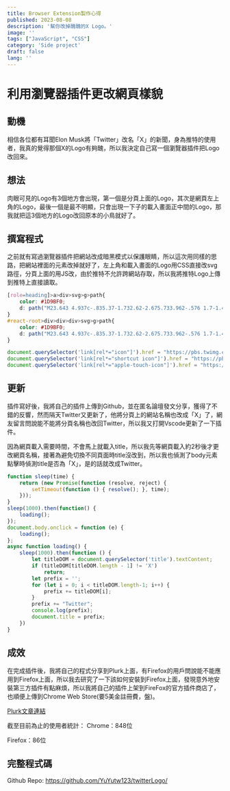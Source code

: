 ```yaml
---
title: Browser Extension製作心得
published: 2023-08-08
description: '幫你改掉醜醜的X Logo。'
image: ''
tags: ["JavaScript", "CSS"]
category: 'Side project'
draft: false 
lang: ''
---
```


# 利用瀏覽器插件更改網頁樣貌

## 動機
相信各位都有耳聞Elon Musk將「Twitter」改名「X」的新聞，身為推特的使用者，我真的覺得那個X的Logo有夠醜，所以我決定自己寫一個瀏覽器插件把Logo改回來。

## 想法
肉眼可見的Logo有3個地方會出現，第一個是分頁上面的Logo，其次是網頁左上角的Logo，最後一個是最不明顯，只會出現一下子的載入畫面正中間的Logo，那我就把這3個地方的Logo改回原本的小鳥就好了。
<!-- ![](/img/twitterLogo/where.png) -->

## 撰寫程式
之前就有寫過瀏覽器插件把網站改成暗黑模式以保護眼睛，所以這次用同樣的思路，把網站裡面的元素改掉就好了，左上角和載入畫面的Logo用CSS直接改svg路徑，分頁上面的用JS改，由於推特不允許跨網站存取，所以我將推特Logo上傳到推特上直接讀取。

```css
[role=heading]>a>div>svg>g>path{
    color: #1D9BF0;
    d: path("M23.643 4.937c-.835.37-1.732.62-2.675.733.962-.576 1.7-1.49 2.048-2.578-.9.534-1.897.922-2.958 1.13-.85-.904-2.06-1.47-3.4-1.47-2.572 0-4.658 2.086-4.658 4.66 0 .364.042.718.12 1.06-3.873-.195-7.304-2.05-9.602-4.868-.4.69-.63 1.49-.63 2.342 0 1.616.823 3.043 2.072 3.878-.764-.025-1.482-.234-2.11-.583v.06c0 2.257 1.605 4.14 3.737 4.568-.392.106-.803.162-1.227.162-.3 0-.593-.028-.877-.082.593 1.85 2.313 3.198 4.352 3.234-1.595 1.25-3.604 1.995-5.786 1.995-.376 0-.747-.022-1.112-.065 2.062 1.323 4.51 2.093 7.14 2.093 8.57 0 13.255-7.098 13.255-13.254 0-.2-.005-.402-.014-.602.91-.658 1.7-1.477 2.323-2.41z");
}
#react-root>div>div>div>svg>g>path{
    color: #1D9BF0;
    d: path("M23.643 4.937c-.835.37-1.732.62-2.675.733.962-.576 1.7-1.49 2.048-2.578-.9.534-1.897.922-2.958 1.13-.85-.904-2.06-1.47-3.4-1.47-2.572 0-4.658 2.086-4.658 4.66 0 .364.042.718.12 1.06-3.873-.195-7.304-2.05-9.602-4.868-.4.69-.63 1.49-.63 2.342 0 1.616.823 3.043 2.072 3.878-.764-.025-1.482-.234-2.11-.583v.06c0 2.257 1.605 4.14 3.737 4.568-.392.106-.803.162-1.227.162-.3 0-.593-.028-.877-.082.593 1.85 2.313 3.198 4.352 3.234-1.595 1.25-3.604 1.995-5.786 1.995-.376 0-.747-.022-1.112-.065 2.062 1.323 4.51 2.093 7.14 2.093 8.57 0 13.255-7.098 13.255-13.254 0-.2-.005-.402-.014-.602.91-.658 1.7-1.477 2.323-2.41z");
}
```
```js
document.querySelector('link[rel*="icon"]').href = "https://pbs.twimg.com/media/F12BhZ7aEAIc1bQ?format=png&name=small";
document.querySelector('link[rel*="shortcut icon"]').href = "https://pbs.twimg.com/media/F12BhZ7aEAIc1bQ?format=png&name=small";
document.querySelector('link[rel*="apple-touch-icon"]').href = "https://pbs.twimg.com/media/F12BhZ7aEAIc1bQ?format=png&name=small";
```

## 更新
插件寫好後，我將自己的插件上傳到Github，並在匿名論壇發文分享，獲得了不錯的反響，然而隔天Twitter又更新了，他將分頁上的網站名稱也改成「X」了，網友留言問說能不能將分頁名稱也改回Twitter，所以我又打開Vscode更新了一下插件。

因為網頁載入需要時間，不會馬上就載入title，所以我先等網頁載入約2秒後才更改網頁名稱，接著為避免切換不同頁面時title沒改到，所以我也偵測了body元素點擊時偵測title是否為「X」，是的話就改成Twitter。

```js
function sleep(time) {
    return (new Promise(function (resolve, reject) {
        setTimeout(function () { resolve(); }, time);
    }));
}
sleep(1000).then(function() {
    loading();
});
document.body.onclick = function (e) {
    loading();
};
async function loading() { 
    sleep(1000).then(function () {
        let titleDOM = document.querySelector('title').textContent;
        if (titleDOM[titleDOM.length - 1] != 'X')
            return;
        let prefix = '';
        for (let i = 0; i < titleDOM.length-1; i++) {
            prefix += titleDOM[i];
        }
        prefix += "Twitter";
        console.log(prefix);
        document.title = prefix;
    })
}
```

## 成效
在完成插件後，我將自己的程式分享到Plurk上面，有Firefox的用戶問說能不能應用到Firefox上面，所以我去研究了一下該如何安裝到Firefox上面，發現意外地安裝第三方插件有點麻煩，所以我將自己的插件上架到FireFox的官方插件商店了，也順便上傳到Chrome Web Store(要5美金註冊費，盤)。

[Plurk文章連結](https://www.plurk.com/p/pc0577)

截至目前為止的使用者統計：
Chrome：848位
<!-- ![](/img/twitterLogo/Chrome.png) -->
Firefox：86位
<!-- ![](/img/twitterLogo/Firefox.png) -->



## 完整程式碼
Github Repo: https://github.com/YuYutw123/twitterLogo/
